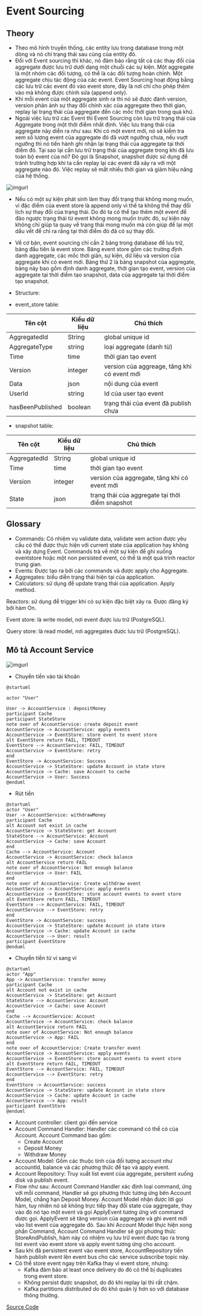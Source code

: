 # Event Sourcing

## Theory

- Theo mô hình truyền thống, các entity lưu trong database trong một dòng và nó chỉ trạng thái sau cùng của entity đó.
- Đối với Event sourcing thì khác, nó đảm bảo rằng tất cả các thay đổi của aggregate được lưu trữ dưới dạng một chuỗi các sự kiện. Một aggregate là một nhóm các đối tượng, có thể là các đối tượng hoàn chỉnh. Một aggregate chịu tác động của các event. Event Sourcing hoạt động bằng các lưu trữ các event đó vào event store, đây là nơi chỉ cho phép thêm vào mà không được chỉnh sửa (append only).
- Khi mỗi event của một aggregate sinh ra thì nó sẽ được đánh version, version phản ảnh sự thay đổi chính xác của aggregate theo thời gian, replay lại trạng thái của aggregate đến các mốc thời gian trong quá khứ.
- Ngoài việc lưu trữ các Event thì Event Sourcing còn lưu trữ trạng thái của Aggregate trong một thời điểm nhất định. Việc lưu trạng thái của aggregate này diễn ra như sau: Khi có một event mới, nó sẽ kiểm tra xem số lượng event của aggregate đó đã vượt ngưỡng chưa, nếu vuợt ngưỡng thì nó tiến hành ghi nhận lại trạng thái của aggregate tại thời điểm đó.  Tại sao lại cần lưu trữ trạng thái của aggregate trong khi đã lưu toàn bộ event của nó? Đó gọi là Snapshot, snapshot được sử dụng để tránh trường hợp khi ta cần replay lại các event đã xảy ra với một aggregate nào đó. Việc replay sẽ mất nhiều thời gian và giảm hiệu năng của hệ thống.

![imgurl](https://edwardthienhoang.files.wordpress.com/2018/08/2006-2-event-sourcing.png?w=825)

- Nếu có một sự kiện phát sinh làm thay đổi trạng thái không mong muốn, vì đặc điểm của event store là append only vì thế ta không thể thay đổi lịch sự thay đổi của trạng thái. Do đó ta có thể tạo thêm một event để đảo ngược trạng thái từ event không mong muốn trước đó, sự kiện này không chỉ giúp ta quay về trạng thái mong muốn mà còn giúp để lại một dấu vết để chỉ ra rằng tại thời điểm đó đã có sự thay đổi.

- Về cơ bản, event sourcing chỉ cần 2 bảng trong database để lưu trữ, bảng đầu tiên là event store. Bảng event store gồm các trường định danh aggregate, các mốc thời giản, sự kiện, dữ liệu và version của aggregate khi có event mới. Bảng thứ 2 là bảng snapshot của aggregate, bảng này bao gồm định danh aggregate, thời gian tạo event, version của aggregate tại thời điểm tạo snapshot, data của aggregate tại thời điểm tạo snapshot.

- Structure:

- event_store table:

| Tên cột          | Kiểu dữ liệu | Chú thích                                   |
|------------------|--------------|---------------------------------------------|
| AggregatedId     | String       | global unique id                            |
| AggregateType    | string       | loại aggregate (danh từ)                    |
| Time             | time         | thời gian tạo event                         |
| Version          | integer      | version của aggreage, tăng khi có event mới |
| Data             | json         | nội dung của event                          |
| UserId           | string       | Id của user tạo event                       |
| hasBeenPublished | boolean      | trạng thái của event đã publish chưa        |

- snapshot table:

| Tên cột      | Kiểu dữ liệu | Chú thích                                       |
|--------------|--------------|-------------------------------------------------|
| AggregatedId | String       | global unique id                                |
| Time         | time         | thời gian tạo event                             |
| Version      | integer      | version của aggregate, tăng khi có event mới    |
| State        | json         | trạng thái của aggregate tại thời điểm snapshot |

## Glossary

- Commands: Có nhiệm vụ validate data, validate xem action được yêu cầu có thể được thực hiện với current state của application hay không và xây dựng Event. Commands trả về một sự kiện để ghi xuống eventstore hoặc một non persisted event, có thể là một quá trình reactor trung gian.
- Events: Được tạo ra bởi các commands và được apply cho Aggregate.
- Aggregates: biểu diễn trạng thái hiện tại của application.
- Calculators: sử dụng để update trạng thái của application. Apply method.

Reactors: sử dụng để trigger khi có sự kiện đặc biệt xảy ra. Được đăng ký bởi hàm On.

Event store: là write model, nơi event được lưu trữ (PostgreSQL).

Query store: là read model, nơi aggregates được lưu trữ (PostgreSQL).

## Mô tả Account Service

![imgurl](img/demo-diagram.png)

- Chuyển tiền vào tài khoản

```plantuml
@startuml

actor "User"

User -> AccountService : depositMoney
participant Cache
participant StateStore
note over of AccountService: create deposit event
AccountService -> AccountService: apply events
AccountService -> EventStore: store event to event store
alt EventStore return FAIL, TIMEOUT
EventStore --> AccountService: FAIL, TIMEOUT
AccountService -> EventStore: retry
end
EventStore -> AccountService: Success
AccountService -> StateStore: update Account in state store
AccountService -> Cache: save Account to cache
AccountService -> User: Success
@enduml
```

- Rút tiền

```plantuml
@startuml
actor "User"
User -> AccountService: withdrawMoney
participant Cache
alt Account not exist in cache
AccountService -> StateStore: get Account
StateStore --> AccountService: Account
AccountService -> Cache: save Account
end
Cache --> AccountService: Account
AccountService -> AccountService: check balance
alt AccountService return FAIL
note over of AccountService: Not enough balance
AccountService -> User: FAIL
end
note over of AccountService: Create withdraw event
AccountService -> AccountService: apply events
AccountService -> EventStore: store account events to event store
alt EventStore return FAIL, TIMEOUT
EventStore --> AccountService: FAIL, TIMEOUT
AccountService --> EventStore: retry
end
EventStore -> AccountService: success
AccountService -> StateStore: update Account in state store
AccountService -> Cache: update Account in cache
AccountService --> User: result
participant EventStore
@enduml
```

- Chuyển tiền từ ví sang ví

```plantuml
@startuml
actor "App"
App -> AccountService: transfer money
participant Cache
alt Account not exist in cache
AccountService -> StateStore: get Account
StateStore --> AccountService: Account
AccountService -> Cache: save Account
end
Cache --> AccountService: Account
AccountService -> AccountService: check balance
alt AccountService return FAIL
note over of AccountService: Not enough balance
AccountService -> App: FAIL
end
note over of AccountService: Create transfer event
AccountService -> AccountService: apply events
AccountService -> EventStore: store account events to event store
alt EventStore return FAIL, TIMEOUT
EventStore --> AccountService: FAIL, TIMEOUT
AccountService --> EventStore: retry
end
EventStore -> AccountService: success
AccountService -> StateStore: update Account in state store
AccountService -> Cache: update Account in cache
AccountService --> App: result
participant EventStore
@enduml
```




- Account controller: client gọi đến service
- Account Command Handler: Handler các command có thể có của Account. Account Command bao gồm:
  - Create Account
  - Deposit Money
  - Withdraw Money
- Account Model: Gồm các thuộc tính của đối tượng account như accountId, balance và các phương thức để tạo và apply event.
- Account Repository: Truy xuất list event của aggregate, persitent xuống disk và publish event.
- Flow như sau: Account Command Handler xác định loại command, ứng với mỗi command, Handler sẽ gọi phương thức tương ứng bên Account Model, chẳng hạn Deposit Money. Account Model nhận được lời gọi hàm, tuy nhiên nó sẽ không trực tiếp thay đổi state của aggregate, thay vào đó nó tạo một event và gọi ApplyEvent tương ứng với command được gọi. ApplyEvent sẽ tăng version của aggregate và ghi event mới vào list event của aggregate đó. Sau khi Account Model thực hiện xong phần Command, Account Command Handler sẽ gọi phương thức StoreAndPublish, hàm này có nhiệm vụ lưu trữ event được tạo ra trong list event vào event store và apply event tương ứng cho account.
- Sau khi đã persistent event vào event store, AccountRepository tiến hành publish event lên event bus cho các service subscribe topic này.
- Có thể store event ngay trên Kafka thay vì event store, nhưng:
  - Kafka đảm bảo at least once delivery do đó có thể bị duplicates trong event store.
  - Không persist được snapshot, do đó khi replay lại thì rất chậm.
  - Kafka partitions distributed do đó khó quản lý hơn so với database thông thường.

[Source Code](https://gitlab.zalopay.vn/thuyenpt/cqrs-event-sourcing/tree/master/src/EventSourcing)
